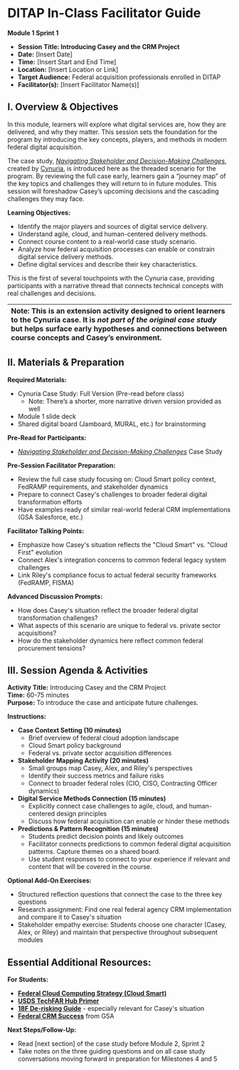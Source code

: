 # DITAP In-Class Facilitator Guide

**Module 1 Sprint 1**

- **Session Title: Introducing Casey and the CRM Project**  
- **Date:** \[Insert Date\]  
- **Time:** \[Insert Start and End Time\]  
- **Location:** \[Insert Location or Link\]  
- **Target Audience:** Federal acquisition professionals enrolled in DITAP  
- **Facilitator(s):** \[Insert Facilitator Name(s)\]

## I. Overview & Objectives  
In this module, learners will explore what digital services are, how they are delivered, and why they matter. This session sets the foundation for the program by introducing the key concepts, players, and methods in modern federal digital acquisition. 

The case study, [*Navigating Stakeholder and Decision-Making Challenges*](https://drive.google.com/file/d/1pZbUQeB2-s4iGsvcUXvLe14tRfJaUvdW/view), created by [Cynuria](https://cynuria.com/), is introduced here as the threaded scenario for the program. By reviewing the full case early, learners gain a “journey map” of the key topics and challenges they will return to in future modules. This session will foreshadow Casey’s upcoming decisions and the cascading challenges they may face.

**Learning Objectives:**

* Identify the major players and sources of digital service delivery.  
* Understand agile, cloud, and human-centered delivery methods.  
* Connect course content to a real-world case study scenario.  
* Analyze how federal acquisition processes can enable or constrain digital service delivery methods.  
* Define digital services and describe their key characteristics.

This is the first of several touchpoints with the Cynuria case, providing participants with a narrative thread that connects technical concepts with real challenges and decisions.

| Note: This is an extension activity designed to orient learners to the Cynuria case. It is *not part of the original case study* but helps surface early hypotheses and connections between course concepts and Casey’s environment. |
| :---- |

## II. Materials & Preparation

**Required Materials:**
* Cynuria Case Study: Full Version (Pre-read before class)  
  * Note: There’s a shorter, more narrative driven version provided as well  
* Module 1 slide deck  
* Shared digital board (Jamboard, MURAL, etc.) for brainstorming

**Pre-Read for Participants:**

* [*Navigating Stakeholder and Decision-Making Challenges*](https://drive.google.com/file/d/1pZbUQeB2-s4iGsvcUXvLe14tRfJaUvdW/view) Case Study

**Pre-Session Facilitator Preparation:**
* Review the full case study focusing on: Cloud Smart policy context, FedRAMP requirements, and stakeholder dynamics  
* Prepare to connect Casey's challenges to broader federal digital transformation efforts  
* Have examples ready of similar real-world federal CRM implementations (GSA Salesforce, etc.)

 **Facilitator Talking Points:**
* Emphasize how Casey's situation reflects the "Cloud Smart" vs. "Cloud First" evolution  
* Connect Alex's integration concerns to common federal legacy system challenges  
* Link Riley's compliance focus to actual federal security frameworks (FedRAMP, FISMA)

**Advanced Discussion Prompts:**
* How does Casey's situation reflect the broader federal digital transformation challenges?  
* What aspects of this scenario are unique to federal vs. private sector acquisitions?  
* How do the stakeholder dynamics here reflect common federal procurement tensions?

## III. Session Agenda & Activities

**Activity Title:** Introducing Casey and the CRM Project  
**Time:** 60-75 minutes  
**Purpose:** To introduce the case and anticipate future challenges.

**Instructions:**
- **Case Context Setting (10 minutes)**  
   * Brief overview of federal cloud adoption landscape  
   * Cloud Smart policy background  
   * Federal vs. private sector acquisition differences  
- **Stakeholder Mapping Activity (20 minutes)**  
   * Small groups map Casey, Alex, and Riley's perspectives  
   * Identify their success metrics and failure risks  
   * Connect to broader federal roles (CIO, CISO, Contracting Officer dynamics)  
- **Digital Service Methods Connection (15 minutes)**  
   * Explicitly connect case challenges to agile, cloud, and human-centered design principles  
   * Discuss how federal acquisition can enable or hinder these methods  
- **Predictions & Pattern Recognition (15 minutes)**  
   * Students predict decision points and likely outcomes  
   * Facilitator connects predictions to common federal digital acquisition patterns. Capture themes on a shared board.  
   * Use student responses to connect to your experience if relevant and content that will be covered in the course.

**Optional Add-On Exercises:**
* Structured reflection questions that connect the case to the three key questions  
* Research assignment: Find one real federal agency CRM implementation and compare it to Casey's situation  
* Stakeholder empathy exercise: Students choose one character (Casey, Alex, or Riley) and maintain that perspective throughout subsequent modules

## Essential Additional Resources:

**For Students:**
* [**Federal Cloud Computing Strategy (Cloud Smart)**](https://cloud.cio.gov/strategy/)  
* [**USDS TechFAR Hub Primer**](https://techfarhub.cio.gov/handbook/)  
* [**18F De-risking Guide**](https://digitalgovernmenthub.org/wp-content/uploads/2022/07/18f-derisking-guide.pdf) \- especially relevant for Casey's situation  
* [**Federal CRM Success**](https://fedtechmagazine.com/article/2009/12/why-gsa-implementing-crm-process) from GSA

**Next Steps/Follow-Up:**
* Read \[next section\] of the case study before Module 2, Sprint 2  
* Take notes on the three guiding questions and on all case study conversations moving forward in preparation for Milestones 4 and 5
